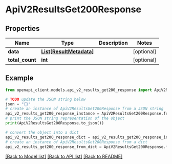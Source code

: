 # ApiV2ResultsGet200Response


## Properties

Name | Type | Description | Notes
------------ | ------------- | ------------- | -------------
**data** | [**List[ResultMetadata]**](ResultMetadata.md) |  | [optional] 
**total_count** | **int** |  | [optional] 

## Example

```python
from openapi_client.models.api_v2_results_get200_response import ApiV2ResultsGet200Response

# TODO update the JSON string below
json = "{}"
# create an instance of ApiV2ResultsGet200Response from a JSON string
api_v2_results_get200_response_instance = ApiV2ResultsGet200Response.from_json(json)
# print the JSON string representation of the object
print(ApiV2ResultsGet200Response.to_json())

# convert the object into a dict
api_v2_results_get200_response_dict = api_v2_results_get200_response_instance.to_dict()
# create an instance of ApiV2ResultsGet200Response from a dict
api_v2_results_get200_response_from_dict = ApiV2ResultsGet200Response.from_dict(api_v2_results_get200_response_dict)
```
[[Back to Model list]](../README.md#documentation-for-models) [[Back to API list]](../README.md#documentation-for-api-endpoints) [[Back to README]](../README.md)



